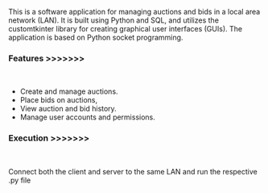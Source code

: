 

This is a software application for managing auctions and bids in a local area network (LAN).
It is built using Python and SQL, and utilizes the customtkinter library for creating graphical user interfaces (GUIs).
The application is based on Python socket programming.


<h3>Features >>>>>>></h3><br>
<ul>
<li>Create and manage auctions.</li>
<li>Place bids on auctions,</li>
<li>View auction and bid history.</li>
<li>Manage user accounts and permissions.</li>
</ul>


<h3>Execution >>>>>>></h3><br>
<p>
Connect both the client and server to the same LAN and run the respective .py file
</p>

